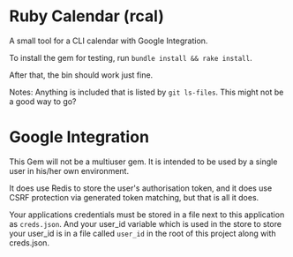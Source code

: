 # Ruby Calendar (rcal)

A small tool for a CLI calendar with Google Integration.

To install the gem for testing, run `bundle install && rake install`.

After that, the bin should work just fine.

Notes: Anything is included that is listed by `git ls-files`. This might not be a good way to go?

# Google Integration

This Gem will not be a multiuser gem. It is intended to be used by a single user in his/her own environment.

It does use Redis to store the user's authorisation token, and it does use CSRF protection via generated token matching, but that is all it does.

Your applications credentials must be stored in a file next to this application as `creds.json`. And your user_id variable which is used in the store to store your user_id is in a file called `user_id` in the root of this project along with creds.json.
